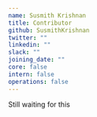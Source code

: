 ```yaml
---
name: Susmith Krishnan
title: Contributor
github: SusmithKrishnan
twitter: ""
linkedin: ""
slack: ""
joining_date: ""
core: false
intern: false
operations: false
---
```


Still waiting for this
